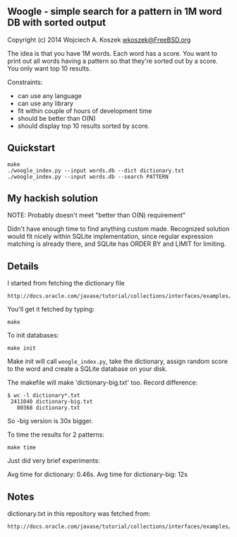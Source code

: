 Woogle - simple search for a pattern in 1M word DB with sorted output
---------------------------------------------------------------------
Copyright (c) 2014 Wojciech A. Koszek <wkoszek@FreeBSD.org>

The idea is that you have 1M words. Each word has a score.
You want to print out all words having a pattern so that they're
sorted out by a score. You only want top 10 results.

Constraints:
- can use any language
- can use any library
- fit within couple of hours of development time
- should be better than O(N)
- should display top 10 results sorted by score.

Quickstart
----------

	make
	./woogle_index.py --input words.db --dict dictionary.txt
	./woogle_index.py --input words.db --search PATTERN

My hackish solution
-------------------

NOTE: Probably doesn't meet "better than O(N) requirement"

Didn't have enough time to find anything custom made.
Recognized solution would fit nicely within SQLite implementation,
since regular expression matching is already there, and SQLite 
has ORDER BY and LIMIT for limiting.

Details
-------

I started from fetching the dictionary file

	http://docs.oracle.com/javase/tutorial/collections/interfaces/examples/dictionary.txt

You'll get it fetched by typing:

	make

To init databases:

	make init

Make init will call `woogle_index.py`, take the dictionary, assign random
score to the word and create a SQLite database on your disk.

The makefile will make 'dictionary-big.txt' too. Record difference:

	$ wc -l dictionary*.txt
	 2411040 dictionary-big.txt
	   80368 dictionary.txt

So -big version is 30x bigger.

To time the results for 2 patterns:

	make time

Just did very brief experiments:

Avg time for dictionary: 0.46s.
Avg time for dictionary-big: 12s

Notes
-----

dictionary.txt in this repository was fetched from:

	http://docs.oracle.com/javase/tutorial/collections/interfaces/examples/dictionary.txt

